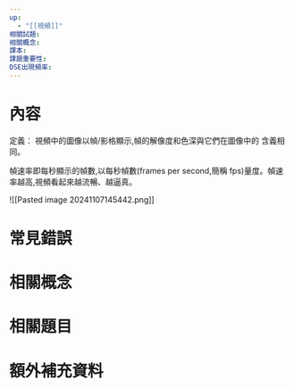 ```yaml
---
up:
  - "[[視頻]]"
相關試題: 
相關概念: 
課本: 
課題重要性: 
DSE出現頻率:
---
```

# 內容
定義： 視頻中的圖像以幀/影格顯示,幀的解像度和色深與它們在圖像中的
含義相同。

幀速率即每秒顯示的幀數,以每秒幀數(frames per second,簡稱
fps)量度。幀速率越高,視頻看起來越流暢、越逼真。

![[Pasted image 20241107145442.png]]


# 常見錯誤
# 相關概念

# 相關題目
# 額外補充資料